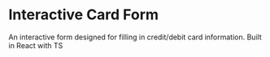 # Interactive Card Form

An interactive form designed for filling in credit/debit card information. Built in React with TS
